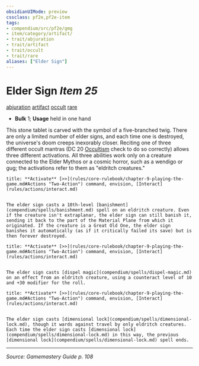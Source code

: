```yaml
---
obsidianUIMode: preview
cssclass: pf2e,pf2e-item
tags:
- compendium/src/pf2e/gmg
- item/category/artifact/
- trait/abjuration
- trait/artifact
- trait/occult
- trait/rare
aliases: ["Elder Sign"]
---
```

# Elder Sign *Item 25*  
[abjuration](abjuration.md "Abjuration School Trait")  [artifact](artifact-gmg.md "Artifact Item Trait")  [occult](occult.md "Occult Tradition Trait")  [rare](rare.md "Rare Rarity Trait")  

- **Bulk** 1; **Usage** held in one hand

This stone tablet is carved with the symbol of a five-branched twig. There are only a limited number of elder signs, and each time one is destroyed, the universe's doom creeps inexorably closer. Reciting one of three different occult mantras (DC 20 [Occultism](skills.md#Occultism) check to do so correctly) allows three different activations. All three abilities work only on a creature connected to the Elder Mythos or a cosmic horror, such as a wendigo or gug; the activations refer to them as "eldritch creatures."

```ad-embed-ability
title: **Activate** [>>](rules/core-rulebook/chapter-9-playing-the-game.md#Actions "Two-Action") command, envision, [Interact](rules/actions/interact.md)


The elder sign casts a 10th-level [banishment](compendium/spells/banishment.md) spell on an eldritch creature. Even if the creature isn't extraplanar, the elder sign can still banish it, sending it back to the part of the Material Plane from which it originated. If the creature is a Great Old One, the elder sign banishes it automatically (as if it critically failed its save) but is then forever destroyed.
```

```ad-embed-ability
title: **Activate** [>>](rules/core-rulebook/chapter-9-playing-the-game.md#Actions "Two-Action") command, envision, [Interact](rules/actions/interact.md)


The elder sign casts [dispel magic](compendium/spells/dispel-magic.md) on an effect from an eldritch creature, using a counteract level of 10 and +30 modifier for the roll.
```

```ad-embed-ability
title: **Activate** [>>](rules/core-rulebook/chapter-9-playing-the-game.md#Actions "Two-Action") command, envision, [Interact](rules/actions/interact.md)


The elder sign casts [dimensional lock](compendium/spells/dimensional-lock.md), though it wards against travel by only eldritch creatures. Each time the elder sign casts [dimensional lock](compendium/spells/dimensional-lock.md) in this way, the previous [dimensional lock](compendium/spells/dimensional-lock.md) spell ends.
```


---
*Source: Gamemastery Guide p. 108*